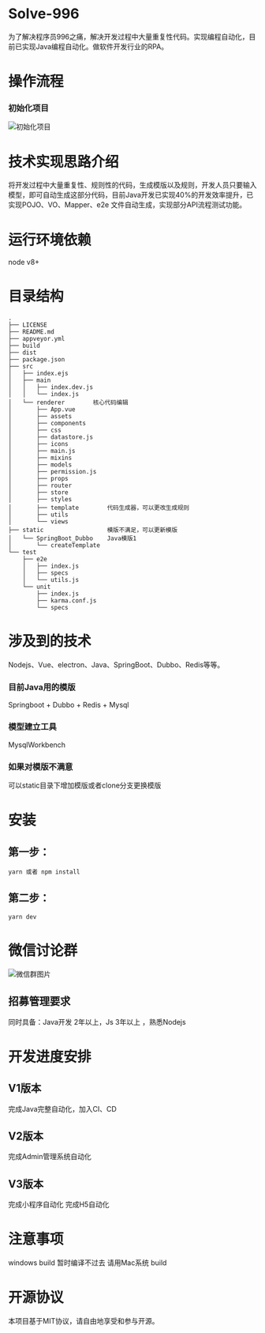 # Solve-996
为了解决程序员996之痛，解决开发过程中大量重复性代码。实现编程自动化，目前已实现Java编程自动化。做软件开发行业的RPA。
# 操作流程
### 初始化项目
![初始化项目](http://www.createsz.cn/download/initJava.gif)

# 技术实现思路介绍
将开发过程中大量重复性、规则性的代码，生成模版以及规则，开发人员只要输入模型，即可自动生成这部分代码，目前Java开发已实现40%的开发效率提升，已实现POJO、VO、Mapper、e2e 文件自动生成，实现部分API流程测试功能。
# 运行环境依赖
node v8+

# 目录结构
```
.
├── LICENSE
├── README.md
├── appveyor.yml
├── build
├── dist
├── package.json
├── src
│   ├── index.ejs
│   ├── main
│   │   ├── index.dev.js
│   │   └── index.js
│   └── renderer        核心代码编辑
│       ├── App.vue
│       ├── assets
│       ├── components      
│       ├── css
│       ├── datastore.js
│       ├── icons
│       ├── main.js
│       ├── mixins
│       ├── models
│       ├── permission.js
│       ├── props
│       ├── router
│       ├── store
│       ├── styles
│       ├── template        代码生成器，可以更改生成规则
│       ├── utils
│       └── views
├── static                  模版不满足，可以更新模版
│   └── SpringBoot_Dubbo    Java模版1
│       └── createTemplate 
└── test
    ├── e2e
    │   ├── index.js
    │   ├── specs
    │   └── utils.js
    └── unit
        ├── index.js
        ├── karma.conf.js
        └── specs
```
# 涉及到的技术
Nodejs、Vue、electron、Java、SpringBoot、Dubbo、Redis等等。
### 目前Java用的模版
Springboot + Dubbo + Redis + Mysql
### 模型建立工具
MysqlWorkbench
### 如果对模版不满意
可以static目录下增加模版或者clone分支更换模版

# 安装
## 第一步：
`
yarn 或者 npm install
`
## 第二步：
`
yarn dev
`
# 微信讨论群
![微信群图片](http://www.createsz.cn/download/5401565800545_.pic.jpg)
## 招募管理要求
同时具备：Java开发 2年以上，Js 3年以上 ，熟悉Nodejs
# 开发进度安排

## V1版本
完成Java完整自动化，加入CI、CD
## V2版本
完成Admin管理系统自动化
## V3版本
完成小程序自动化
完成H5自动化
# 注意事项
windows build 暂时编译不过去
请用Mac系统 build

# 开源协议
本项目基于MIT协议，请自由地享受和参与开源。
